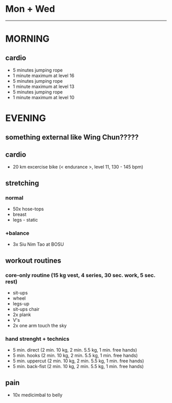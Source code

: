 # Mon + Wed
---
# MORNING
## cardio
* 5 minutes jumping rope
* 1 minute maximum at level 16
* 5 minutes jumping rope
* 1 minute maximum at level 13
* 5 minutes jumping rope
* 1 minute maximum at level 10
# EVENING
## something external like Wing Chun?????
## cardio
* 20 km excercise bike (< endurance >, level 11, 130 - 145 bpm)
## stretching
### normal
* 50x hose-tops
* breast
* legs - static
### +balance
* 3x Siu Nim Tao at BOSU
## workout routines
### core-only routine (15 kg vest, 4 series, 30 sec. work, 5 sec. rest)
- sit-ups
- wheel
- legs-up
- sit-ups chair
- 2x plank
- V's
- 2x one arm touch the sky
### hand strenght + technics
* 5 min. direct (2 min. 10 kg, 2 min. 5.5 kg, 1 min. free hands)
* 5 min. hooks (2 min. 10 kg, 2 min. 5.5 kg, 1 min. free hands)
* 5 min. uppercut (2 min. 10 kg, 2 min. 5.5 kg, 1 min. free hands)
* 5 min. back-fist  (2 min. 10 kg, 2 min. 5.5 kg, 1 min. free hands)
## pain
- 10x medicimbal to belly
